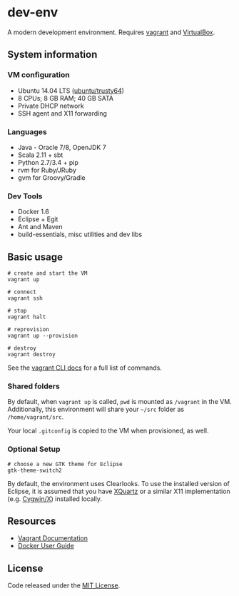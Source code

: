# dev-env

A modern development environment. Requires [vagrant](http://www.vagrantup.com/downloads.html) and [VirtualBox](https://www.virtualbox.org/wiki/Downloads).

## System information

### VM configuration

  * Ubuntu 14.04 LTS ([ubuntu/trusty64](https://atlas.hashicorp.com/ubuntu/boxes/trusty64))
  * 8 CPUs; 8 GB RAM; 40 GB SATA
  * Private DHCP network
  * SSH agent and X11 forwarding

### Languages

  * Java - Oracle 7/8, OpenJDK 7
  * Scala 2.11 + sbt
  * Python 2.7/3.4 + pip
  * rvm for Ruby/JRuby
  * gvm for Groovy/Gradle

### Dev Tools

  * Docker 1.6
  * Eclipse + Egit
  * Ant and Maven
  * build-essentials, misc utilities and dev libs

## Basic usage

    # create and start the VM
    vagrant up

    # connect
    vagrant ssh

    # stop
    vagrant halt

    # reprovision
    vagrant up --provision

    # destroy
    vagrant destroy

See the [vagrant CLI docs](https://docs.vagrantup.com/v2/cli/index.html) for a full list of commands.

### Shared folders

By default, when `vagrant up` is called, `pwd` is mounted as `/vagrant` in the VM. Additionally, this environment will share your `~/src` folder as `/home/vagrant/src`.

Your local `.gitconfig` is copied to the VM when provisioned, as well.

### Optional Setup

    # choose a new GTK theme for Eclipse
    gtk-theme-switch2

By default, the environment uses Clearlooks. To use the installed version of Eclipse, it is assumed that you have [XQuartz](http://xquartz.macosforge.org/landing/) or a similar X11 implementation (e.g. [Cygwin/X](http://en.wikipedia.org/wiki/Cygwin/X)) installed locally.

## Resources

  * [Vagrant Documentation](https://docs.vagrantup.com/v2/)
  * [Docker User Guide](https://docs.docker.com/userguide/)

## License

Code released under the [MIT License](LICENSE).